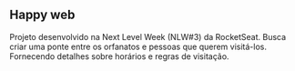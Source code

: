 ## Happy web

Projeto desenvolvido na Next Level Week (NLW#3) da RocketSeat.
Busca criar uma ponte entre os orfanatos e pessoas que querem visitá-los. Fornecendo detalhes sobre horários e regras de visitação.